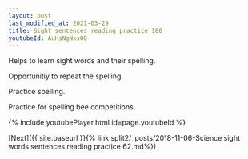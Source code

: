 ```yaml
---
layout: post
last_modified_at: 2021-03-29
title: Sight sentences reading practice 180
youtubeId: AuHsNgNxsOQ
---
```

 
 
Helps to learn sight words and their spelling.

Opportunitiy to repeat the spelling. 

Practice spelling. 
 
Practice for spelling bee competitions. 
 
{% include youtubePlayer.html id=page.youtubeId %}
 
 

[Next]({{ site.baseurl }}{% link  split2/_posts/2018-11-06-Science sight words sentences reading practice 62.md%})
 
